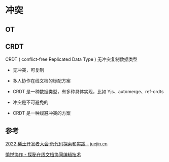 # 冲突

## OT

## CRDT

CRDT ( conflict-free Replicated Data Type ) 无冲突复制数据类型

* 无冲突，可复制
* 多人协作在线文档的标配方案
* CRDT 是一种数据类型，有多种具体实现，比如 Yjs、automerge、ref-crdts



* 冲突是不可避免的
* CRDT 是一种规避冲突的方案

## 参考

[2022 稀土开发者大会·低代码探索和实践 - juejin.cn](https://live.juejin.cn/4354/xdc202209)

[愉悦协作 - 探秘在线文档协同编辑技术](https://www.bilibili.com/video/BV1HM4y117Az/)



